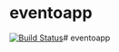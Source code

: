 # eventoapp
[![Build Status](https://travis-ci.com/vitorrosa8/eventosapp.svg?token=rvZNWUASMJEp4K9SYgxd&branch=main)](https://travis-ci.com/vitorrosa8/eventosapp)# eventoapp
